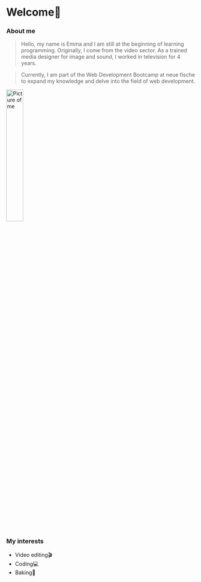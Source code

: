 # Welcome👋

### About me
>Hello, my name is Emma and I am still at the beginning of learning programming. Originally, I come from the video sector. As a trained media designer for image and sound, I worked in television for 4 years.

>Currently, I am part of the Web Development Bootcamp at neue fische to expand my knowledge and delve into the field of web development.

<img width="30%" src="https://github.com/EmmaDir/EmmaDir/assets/170883855/9dcf2f22-5a0c-42f9-ac67-274a6f68a11e" alt="Picture of me" />



### My interests
- Video editing🎬
- Coding💻
- Baking🧁
